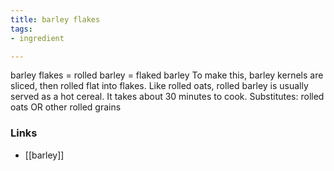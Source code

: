 ```yaml
---
title: barley flakes
tags:
- ingredient

---
```

barley flakes = rolled barley = flaked barley To make this, barley kernels are sliced, then rolled flat into flakes. Like rolled oats, rolled barley is usually served as a hot cereal. It takes about 30 minutes to cook. Substitutes: rolled oats OR other rolled grains

### Links

* [[barley]]
